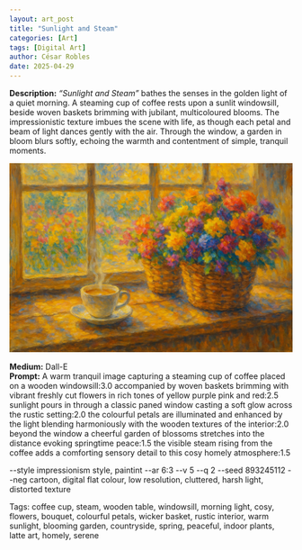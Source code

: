 ```yaml
---
layout: art_post
title: "Sunlight and Steam"
categories: [Art]
tags: [Digital Art]
author: César Robles
date: 2025-04-29
---
```

**Description:** *“Sunlight and Steam”* bathes the senses in the golden light of a quiet morning. A steaming cup of coffee rests upon a sunlit windowsill, beside woven baskets brimming with jubilant, multicoloured blooms. The impressionistic texture imbues the scene with life, as though each petal and beam of light dances gently with the air. Through the window, a garden in bloom blurs softly, echoing the warmth and contentment of simple, tranquil moments.

![Sunlight and Steam](/imag/digital_art/sunlight_and_steam.jpg)

**Medium:** Dall-E\
**Prompt:** A warm tranquil image capturing a steaming cup of coffee placed on a wooden windowsill:3.0 accompanied by woven baskets brimming with vibrant freshly cut flowers in rich tones of yellow purple pink and red:2.5 sunlight pours in through a classic paned window casting a soft glow across the rustic setting:2.0 the colourful petals are illuminated and enhanced by the light blending harmoniously with the wooden textures of the interior:2.0 beyond the window a cheerful garden of blossoms stretches into the distance evoking springtime peace:1.5 the visible steam rising from the coffee adds a comforting sensory detail to this cosy homely atmosphere:1.5

--style impressionism style, paintint --ar 6:3 --v 5 --q 2 --seed 893245112 --neg cartoon, digital flat colour, low resolution, cluttered, harsh light, distorted texture

Tags: coffee cup, steam, wooden table, windowsill, morning light, cosy, flowers, bouquet, colourful petals, wicker basket, rustic interior, warm sunlight, blooming garden, countryside, spring, peaceful, indoor plants, latte art, homely, serene